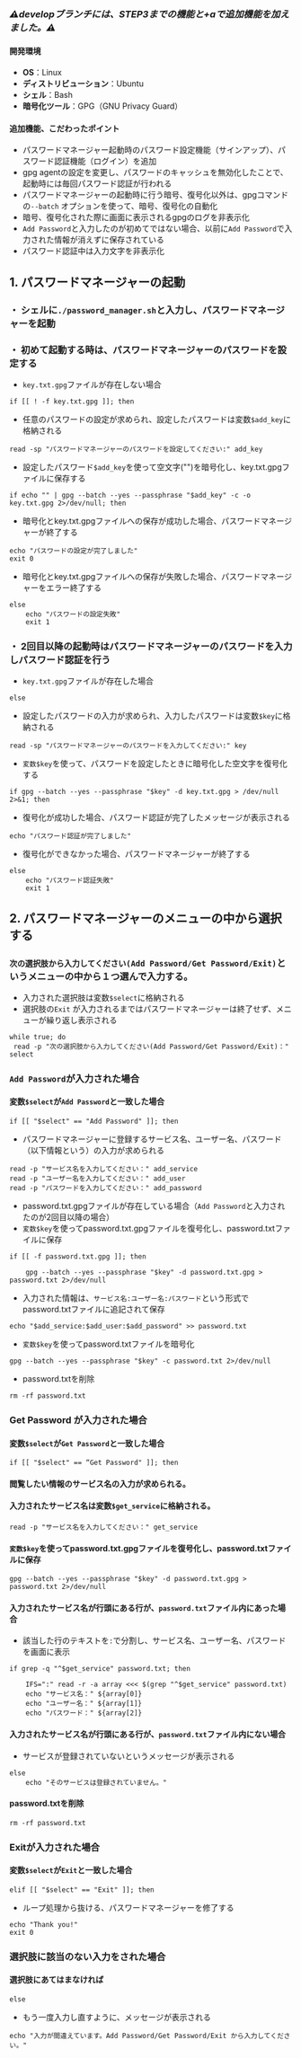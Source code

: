 ### ***⚠️developブランチには、STEP3までの機能と+aで追加機能を加えました。⚠️***

#### 開発環境
 - **OS**：Linux
 - **ディストリビューション**：Ubuntu
 - **シェル**：Bash
 - **暗号化ツール**：GPG（GNU Privacy Guard）

#### 追加機能、こだわったポイント
 - パスワードマネージャー起動時のパスワード設定機能（サインアップ）、パスワード認証機能（ログイン）を追加
 - gpg agentの設定を変更し、パスワードのキャッシュを無効化したことで、起動時には毎回パスワード認証が行われる
 - パスワードマネージャーの起動時に行う暗号、復号化以外は、gpgコマンドの`--batch` オプションを使って、暗号、復号化の自動化
 - 暗号、復号化された際に画面に表示されるgpgのログを非表示化
 - `Add Password`と入力したのが初めてではない場合、以前に`Add Password`で入力された情報が消えずに保存されている
 - パスワード認証中は入力文字を非表示化

## 1. パスワードマネージャーの起動
### ・ シェルに`./password_manager.sh`と入力し、パスワードマネージャーを起動

### ・ 初めて起動する時は、パスワードマネージャーのパスワードを設定する

- `key.txt.gpg`ファイルが存在しない場合
```
if [[ ! -f key.txt.gpg ]]; then
```
- 任意のパスワードの設定が求められ、設定したパスワードは変数`$add_key`に格納される
```
read -sp "パスワードマネージャーのパスワードを設定してください:" add_key
```
- 設定したパスワード`$add_key`を使って空文字("")を暗号化し、key.txt.gpgファイルに保存する
```
if echo "" | gpg --batch --yes --passphrase "$add_key" -c -o key.txt.gpg 2>/dev/null; then
```
- 暗号化とkey.txt.gpgファイルへの保存が成功した場合、パスワードマネージャーが終了する
```
echo "パスワードの設定が完了しました"
exit 0
```
- 暗号化とkey.txt.gpgファイルへの保存が失敗した場合、パスワードマネージャーをエラー終了する
```
else
    echo "パスワードの設定失敗"
    exit 1
```

### ・ 2回目以降の起動時はパスワードマネージャーのパスワードを入力しパスワード認証を行う

- `key.txt.gpg`ファイルが存在した場合
```
else
```
- 設定したパスワードの入力が求められ、入力したパスワードは変数`$key`に格納される
```
read -sp "パスワードマネージャーのパスワードを入力してください:" key
```
- `変数$key`を使って、パスワードを設定したときに暗号化した空文字を復号化する
```
if gpg --batch --yes --passphrase "$key" -d key.txt.gpg > /dev/null 2>&1; then
```
- 復号化が成功した場合、パスワード認証が完了したメッセージが表示される
```
echo "パスワード認証が完了しました"
```
- 復号化ができなかった場合、パスワードマネージャーが終了する
```
else
    echo "パスワード認証失敗"
    exit 1
```
## 2. パスワードマネージャーのメニューの中から選択する

### `次の選択肢から入力してください(Add Password/Get Password/Exit)`というメニューの中から１つ選んで入力する。
- 入力された選択肢は変数`$select`に格納される
- 選択肢の`Exit` が入力されるまではパスワードマネージャーは終了せず、メニューが繰り返し表示される

```
while true; do
 read -p "次の選択肢から入力してください(Add Password/Get Password/Exit)：" select
```
### `Add Password`が入力された場合

#### 変数`$select`が`Add Password`と一致した場合
```
if [[ "$select" == "Add Password" ]]; then
```
- パスワードマネージャーに登録するサービス名、ユーザー名、パスワード（以下情報という）の入力が求められる
```
read -p "サービス名を入力してください：" add_service
read -p "ユーザー名を入力してください：" add_user
read -p "パスワードを入力してください：" add_password

```
- password.txt.gpgファイルが存在している場合（`Add Password`と入力されたのが2回目以降の場合）
- `変数$key`を使ってpassword.txt.gpgファイルを復号化し、password.txtファイルに保存
```
if [[ -f password.txt.gpg ]]; then

    gpg --batch --yes --passphrase "$key" -d password.txt.gpg > password.txt 2>/dev/null
```
- 入力された情報は、`サービス名:ユーザー名:パスワード`という形式でpassword.txtファイルに追記されて保存
```
echo "$add_service:$add_user:$add_password" >> password.txt
```
- `変数$key`を使ってpassword.txtファイルを暗号化
```
gpg --batch --yes --passphrase "$key" -c password.txt 2>/dev/null
```
- password.txtを削除
```
rm -rf password.txt
```

### Get Password が入力された場合

#### 変数`$select`が`Get Password`と一致した場合
```
if [[ "$select" == “Get Password" ]]; then
```
#### 閲覧したい情報のサービス名の入力が求められる。
#### 入力されたサービス名は変数`$get_service`に格納される。
```
read -p "サービス名を入力してください：" get_service
```
#### `変数$key`を使ってpassword.txt.gpgファイルを復号化し、password.txtファイルに保存
```
gpg --batch --yes --passphrase "$key" -d password.txt.gpg > password.txt 2>/dev/null
```
#### 入力されたサービス名が行頭にある行が、`password.txt`ファイル内にあった場合
- 該当した行のテキストを`:`で分割し、サービス名、ユーザー名、パスワードを画面に表示
```
if grep -q "^$get_service" password.txt; then

    IFS=":" read -r -a array <<< $(grep "^$get_service" password.txt)
    echo "サービス名：" ${array[0]}
    echo "ユーザー名：" ${array[1]}
    echo "パスワード：" ${array[2]}

```
#### 入力されたサービス名が行頭にある行が、`password.txt`ファイル内にない場合
- サービスが登録されていないというメッセージが表示される
```
else
    echo "そのサービスは登録されていません。"
```

#### password.txtを削除
```
rm -rf password.txt
```
### Exitが入力された場合
#### 変数`$select`が`Exit`と一致した場合
```
elif [[ "$select" == "Exit" ]]; then
```
- ループ処理から抜ける、パスワードマネージャーを修了する
```
echo "Thank you!"
exit 0
```

### 選択肢に該当のない入力をされた場合

#### 選択肢にあてはまなければ
```
else
```
- もう一度入力し直すように、メッセージが表示される
```
echo "入力が間違えています。Add Password/Get Password/Exit から入力してください。"
```































































































































































































